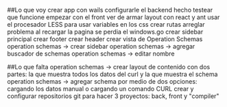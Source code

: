 ##Lo que voy
crear app con wails
configurarle el backend hecho
testear que funcione
empezar con el front ver de armar layout con react y ant
usar el procesador LESS para usar variables en los css
crear rutas
arreglar problema al recargar la pagina se perdia el windows.go
crear sidebar principal
crear footer
crear header
crear vista de Operation Schemas
operation schemas -> crear sidebar
operation schemas -> agregar buscador de schemas
operation schemas -> editar nombre

##Lo que falta
operation schemas -> crear layout de contenido con dos partes: la que muestra todos los datos del curl y la que muestra el schema
operation schemas -> agregar schema por medio de dos opciones: cargando los datos manual o cargando un comando CURL
crear y configurar repositorios git para hacer 3 proyectos: back, front y "compiler"
